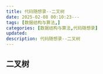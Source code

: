 ```yaml
---
title: 代码随想录--二叉树
date: 2025-02-08 00:10:23---
tags: [数据结构与算法,]
categories: [数据结构与算法,代码随想录]
updated: 
description: 代码随想录--二叉树
---
```


## 二叉树

